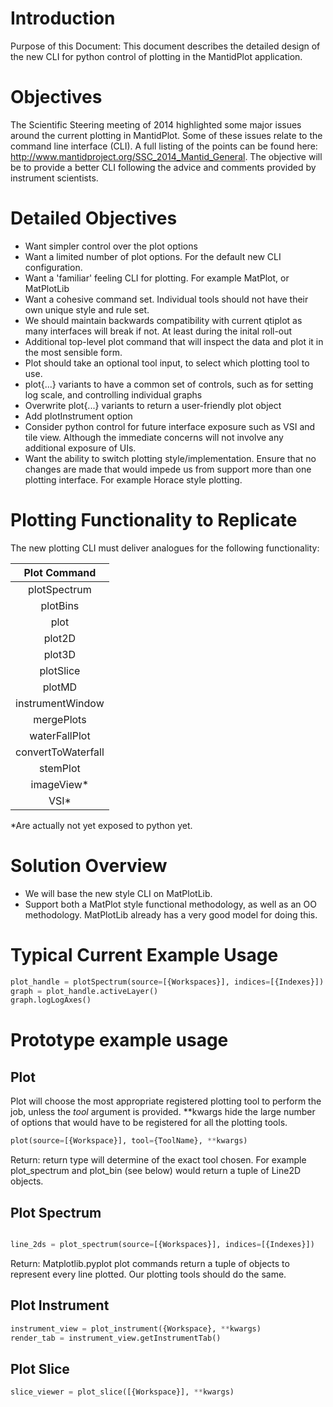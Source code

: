 
Introduction
============

Purpose of this Document: This document describes the detailed design of the new CLI for python control of plotting in the MantidPlot application.
 
Objectives
===========

The Scientific Steering meeting of 2014 highlighted some major issues around the current plotting in MantidPlot. Some of these issues relate to the command line interface (CLI). A full listing of the points can be found here: http://www.mantidproject.org/SSC_2014_Mantid_General. The objective will be to provide a better CLI following the advice and comments provided by instrument scientists. 

Detailed Objectives
===================

*	Want simpler control over the plot options
*	Want a limited number of plot options. For the default new CLI configuration.
*	Want a 'familiar' feeling CLI for plotting. For example MatPlot, or MatPlotLib
*	Want a cohesive command set. Individual tools should not have their own unique style and rule set.
*	We should maintain backwards compatibility with current qtiplot as many interfaces will break if not. At least during the inital roll-out
*	Additional top-level plot command that will inspect the data and plot it in the most sensible form.
*	Plot should take an optional tool input, to select which plotting tool to use.
*	plot{...} variants to have a common set of controls, such as for setting log scale, and controlling individual graphs
*	Overwrite plot{...} variants to return a user-friendly plot object
*	Add plotInstrument option
*	Consider python control for future interface exposure such as VSI and tile view. Although the immediate concerns will not involve any additional exposure of UIs.
*	Want the ability to switch plotting style/implementation. Ensure that no changes are made that would impede us from support more than one plotting interface. For example Horace style plotting.

Plotting Functionality to Replicate
===================================

The new plotting CLI must deliver analogues for the following functionality:

| Plot Command        |
| :-----------------: |
| plotSpectrum        | 
| plotBins            | 
| plot                | 
| plot2D              | 
| plot3D              | 
| plotSlice           | 
| plotMD              | 
| instrumentWindow    | 
| mergePlots          |
| waterFallPlot       | 
| convertToWaterfall  | 
| stemPlot            | 
| imageView*          | 
| VSI*                | 

*Are actually not yet exposed to python yet.

Solution Overview
===============================
* We will base the new style CLI on MatPlotLib. 
* Support both a MatPlot style functional methodology, as well as an OO methodology. MatPlotLib already has a very good model for doing this.

Typical Current Example Usage
===============================

```python
plot_handle = plotSpectrum(source=[{Workspaces}], indices=[{Indexes}]) 
graph = plot_handle.activeLayer()
graph.logLogAxes()
```

Prototype example usage
===============================

Plot
----

Plot will choose the most appropriate registered plotting tool to perform the job, unless the *tool* argument is provided. **kwargs hide the large number of options that would have to be registered for all the plotting tools.

```python
plot(source=[{Workspace}], tool={ToolName}, **kwargs)
```
Return: return type will determine of the exact tool chosen. For example plot_spectrum and plot_bin (see below) would return a tuple of Line2D objects.

Plot Spectrum
-------------

```python

line_2ds = plot_spectrum(source=[{Workspaces}], indices=[{Indexes}]) 

```
Return: Matplotlib.pyplot plot commands return a tuple of objects to represent every line plotted. Our plotting tools should do the same.


Plot Instrument
---------------

```python
instrument_view = plot_instrument({Workspace}, **kwargs)
render_tab = instrument_view.getInstrumentTab()
```

Plot Slice
----------
```python
slice_viewer = plot_slice([{Workspace}], **kwargs)
```

